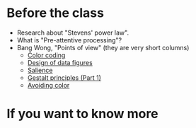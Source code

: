 # Before the class

- Research about "Stevens' power law". 
- What is "Pre-attentive processing"?
- Bang Wong, "Points of view" (they are very short columns)
  - [Color coding](http://www.nature.com/nmeth/journal/v7/n8/full/nmeth0810-573.html)
  - [Design of data figures](http://www.nature.com/nmeth/journal/v7/n9/full/nmeth0910-665.html)
  - [Salience](http://www.nature.com/nmeth/journal/v7/n10/full/nmeth1010-773.html)
  - [Gestalt principles (Part 1)](http://www.nature.com/nmeth/journal/v7/n11/full/nmeth1110-863.html)
  - [Avoiding color](http://www.nature.com/nmeth/journal/v8/n7/full/nmeth.1642.html)

# If you want to know more


